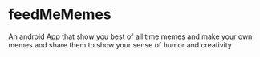 # feedMeMemes
An android App that show you best of all time memes and make your own memes and share them to show your sense of humor and creativity
